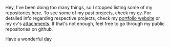 Hey,
I've been doing too many things, so I stopped listing some of my repositories here.
To see some of my past projects, check my [cv](https://batikanor.com/cv/en). For detailed info regarding respective projects, check my [portfolio website](https://www.batikanor.com) or my cv's [attachments](https://docs.google.com/document/u/0/d/1F9SfO9KmnlkZb7yZJAadQJgdEckByJGIfNrN3qaaGFU/edit). If that's not enough, feel free to go through my public repositories on github.

Have a wonderful day
